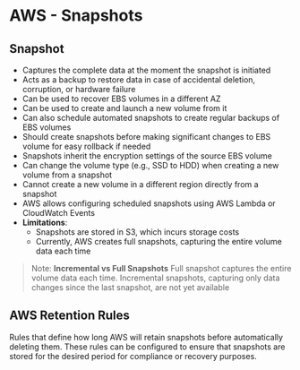 # AWS - Snapshots

## Snapshot
- Captures the complete data at the moment the snapshot is initiated
- Acts as a backup to restore data in case of accidental deletion, corruption, or hardware failure
- Can be used to recover EBS volumes in a different AZ
- Can be used to create and launch a new volume from it
- Can also schedule automated snapshots to create regular backups of EBS volumes
- Should create snapshots before making significant changes to EBS volume for easy rollback if needed
- Snapshots inherit the encryption settings of the source EBS volume
- Can change the volume type (e.g., SSD to HDD) when creating a new volume from a snapshot
- Cannot create a new volume in a different region directly from a snapshot
- AWS allows configuring scheduled snapshots using AWS Lambda or CloudWatch Events
- **Limitations**:
  - Snapshots are stored in S3, which incurs storage costs
  - Currently, AWS creates full snapshots, capturing the entire volume data each time

> Note: **Incremental vs Full Snapshots**
> Full snapshot captures the entire volume data each time. Incremental snapshots, capturing only data changes since the last snapshot, are not yet available

## AWS Retention Rules
Rules that define how long AWS will retain snapshots before automatically deleting them. These rules can be configured to ensure that snapshots are stored for the desired period for compliance or recovery purposes.